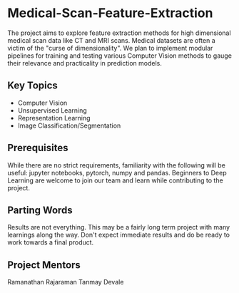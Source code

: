 # Medical-Scan-Feature-Extraction

The project aims to explore feature extraction methods for high dimensional medical scan data like CT and MRI scans. Medical datasets are often a victim of the "curse of dimensionality". We plan to implement modular pipelines for training and testing various Computer Vision methods to gauge their relevance and practicality in prediction models.

## Key Topics
- Computer Vision
- Unsupervised Learning
- Representation Learning
- Image Classification/Segmentation

## Prerequisites
While there are no strict requirements, familiarity with the following will be useful: jupyter notebooks, pytorch, numpy and pandas.
Beginners to Deep Learning are welcome to join our team and learn while contributing to the project.

## Parting Words
Results are not everything. This may be a fairly long term project with many learnings along the way. Don't expect immediate results and do be ready to work towards a final product.

## Project Mentors
Ramanathan Rajaraman
Tanmay Devale

